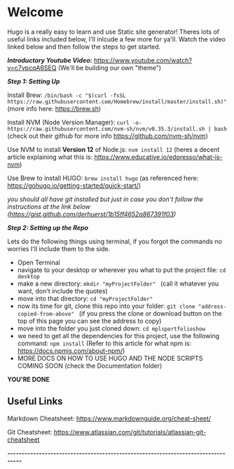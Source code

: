 
# Welcome

Hugo is a really easy to learn and use Static site generator!
Theres lots of useful links included below, I'll inlcude a few more for ya'll.
Watch the video linked below and then follow the steps to get started.

***Introductory Youtube Video:***
https://www.youtube.com/watch?v=c7vpcqA6SEQ  (We'll be building our own "theme")

***Step 1: Setting Up***

Install Brew: `/bin/bash -c "$(curl -fsSL https://raw.githubusercontent.com/Homebrew/install/master/install.sh)" `
(more info here: https://brew.sh)

Install NVM (Node Version Manager): `curl -o- https://raw.githubusercontent.com/nvm-sh/nvm/v0.35.3/install.sh | bash`
(check out their github for more info https://github.com/nvm-sh/nvm)

Use NVM to install **Version 12** of Node.js: `nvm install 12`
(heres a decent article explaining what this is: https://www.educative.io/edpresso/what-is-nvm)

Use Brew to install HUGO: `brew install hugo`
(as referenced here: https://gohugo.io/getting-started/quick-start/)

*you should all have git installed but just in case you don't follow the instructions at the link below
(https://gist.github.com/derhuerst/1b15ff4652a867391f03)*

***Step 2: Setting up the Repo***

Lets do the following things using terminal, if you forgot the commands no worries I'll include them to the side.

- Open Terminal
- navigate to your desktop or wherever you what to put the project file: `cd desktop `
- make a new directory: `mkdir "myProjectFolder" ` (call it whatever you want, don't include the quotes)
- move into that directory: `cd "myProjectFolder" `
- now its time for git, clone this repo into your folder: `git clone "address-copied-from-above" `
(if you press the clone or download button on the top of this page you can see the address to copy)
- move into the folder you just cloned down: `cd mplsportfolioshow`
- we need to get all the dependencies for this project, use the following command: `npm install`
(Refer to this article for what npm is: https://docs.npmjs.com/about-npm/)
- MORE DOCS ON HOW TO USE HUGO AND THE NODE SCRIPTS COMING SOON (check the Documentation folder)

**YOU'RE DONE**

## Useful Links

Markdown Cheatsheet: https://www.markdownguide.org/cheat-sheet/

Git Cheatsheet: https://www.atlassian.com/git/tutorials/atlassian-git-cheatsheet


**---------------------------------------------------------------------------------**

